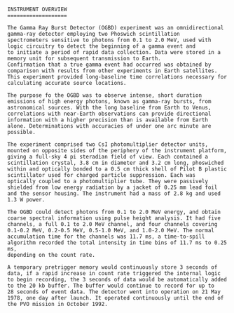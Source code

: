 
 
    INSTRUMENT OVERVIEW
    ===================
 
    The Gamma Ray Burst Detector (OGBD) experiment was an omnidirectional gamma-ray detector employing two Phoswich scintillation 
    spectrometers sensitive to photons from 0.1 to 2.0 MeV, used with logic circuitry to detect the beginning of a gamma event and 
    to initiate a period of rapid data collection. Data were stored in a memory unit for subsequent transmission to Earth. 
    Confirmation that a true gamma event had occurred was obtained by comparison with results from other experiments in Earth satellites. 
    This experiment provided long-baseline time correlations necessary for calculating accurate source locations.
 
    The purpose fo the OGBD was to observe intense, short duration emissions of high energy photons, known as gamma-ray bursts, from 
    astronomical sources. With the long baseline from Earth to Venus, correlations with near-Earth observations can provide directional 
    information with a higher precision than is available from Earth alone. Determinations with accuracies of under one arc minute are 
    possible.
 
    The experiment comprised two CsI photomultiplier detector units, mounted on opposite sides of the periphery of the instrument platform, 
    giving a full-sky 4 pi steradian field of view. Each contained a scintillation crystal, 3.8 cm in diameter and 3.2 cm long, phoswiched 
    within and optically bonded to a 0.5 cm thick shell of Pilot B plastic scintillator used for charged particle suppression. Each was 
    optically coupled to a photomultiplier tube. They were passively shielded from low energy radiation by a jacket of 0.25 mm lead foil 
    and the sensor housing. The instrument had a mass of 2.8 kg and used 1.3 W power.
 
    The OGBD could detect photons from 0.1 to 2.0 MeV energy, and obtain coarse spectral information using pulse height analysis. It had five 
    channels, a full 0.1 to 2.0 MeV channel, and four channels covering 0.1-0.2 MeV, 0.2-0.5 MeV, 0.5-1.0 MeV, and 1.0-2.0 MeV. The normal 
    accumulation time for the channels was 11.7 ms, a time-to-spill algorithm recorded the total intensity in time bins of 11.7 ms to 0.25 ms, 
    depending on the count rate.
 
    A temporary pretrigger memory would continuously store 3 seconds of data, if a rapid increase in count rate triggered the internal logic 
    to begin recording, the 3 seconds of data would be automatically added to the 20 kb buffer. The buffer would continue to record for up to 
    28 seconds of event data. The detector went into operation on 21 May 1978, one day after launch. It operated continuously until the end of 
    the PVO mission in October 1992.
        